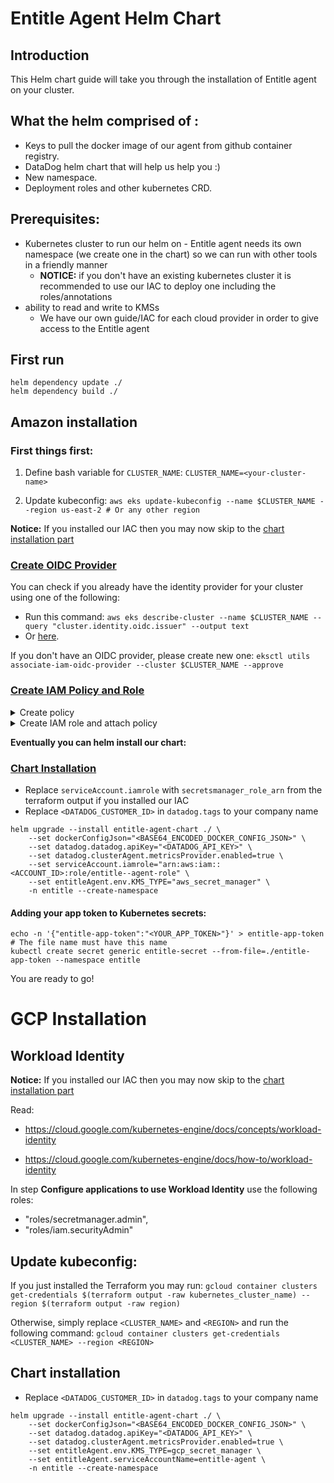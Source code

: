# Entitle Agent Helm Chart

## Introduction

This Helm chart guide will take you through the installation of Entitle agent on your cluster.

## What the helm comprised of :

* Keys to pull the docker image of our agent from github container registry.
* DataDog helm chart that will help us help you :)
* New namespace.
* Deployment roles and other kubernetes CRD.

## Prerequisites:

* Kubernetes cluster to run our helm on - Entitle agent needs its own namespace (we create one in the chart) so we can
  run with other tools in a friendly manner
    * **NOTICE:** if you don't have an existing kubernetes cluster it is recommended to use our IAC to deploy one
      including the roles/annotations
* ability to read and write to KMSs
    * We have our own guide/IAC for each cloud provider in order to give access to the Entitle agent

## First run

```shell
helm dependency update ./
helm dependency build ./
```

## Amazon installation

### First things first:

1. Define bash variable for `CLUSTER_NAME`:
   `CLUSTER_NAME=<your-cluster-name>`

2. Update kubeconfig:
   `aws eks update-kubeconfig --name $CLUSTER_NAME --region us-east-2 # Or any other region`

**Notice:** If you installed our IAC then you may now skip to the [chart installation part](#chart-installation)

### [Create OIDC Provider](https://docs.aws.amazon.com/eks/latest/userguide/enable-iam-roles-for-service-accounts.html)

You can check if you already have the identity provider for your cluster using one of the following:

- Run this command:
  `aws eks describe-cluster --name $CLUSTER_NAME --query "cluster.identity.oidc.issuer" --output text`
- Or [here](https://us-east-1.console.aws.amazon.com/iamv2/home?region=us-east-1#/identity_providers).

If you don't have an OIDC provider, please create new one:
`eksctl utils associate-iam-oidc-provider --cluster $CLUSTER_NAME --approve`

### [Create IAM Policy and Role](https://docs.aws.amazon.com/eks/latest/userguide/create-service-account-iam-policy-and-role.html)

<details>
  <summary>Create policy</summary>

  ```shell
  ACCOUNT_ID=$(aws sts get-caller-identity --query "Account" --output text)
  echo $ACCOUNT_ID

  cat > entitle-entitle-agent-chart-policy.json <<ENDOF
  {
      "Version": "2012-10-17",
      "Statement": [
          {
              "Sid": "VisualEditor0",
              "Effect": "Allow",
              "Action": [
                "secretsmanager:UpdateSecret",
                "secretsmanager:TagResource",
                "secretsmanager:PutSecretValue",
                "secretsmanager:ListSecretVersionIds",
                "secretsmanager:GetSecretValue",
                "secretsmanager:GetResourcePolicy",
                "secretsmanager:DescribeSecret",
                "secretsmanager:DeleteSecret",
                "secretsmanager:CreateSecret"
              ],
              "Resource": "arn:aws:secretsmanager:*:${ACCOUNT_ID}:secret:Entitle/*"
          },
          {
              "Sid": "VisualEditor1",
              "Effect": "Allow",
              "Action": "secretsmanager:ListSecrets",
              "Resource" : "*"
          }
      ]
  }
  ENDOF

  aws iam create-policy --policy-name entitle-entitle-agent-policy --policy-document file://entitle-entitle-agent-policy.json
  ```

</details>

<details>
<summary>Create IAM role and attach policy</summary>

```shell
ACCOUNT_ID=$(aws sts get-caller-identity --query "Account" --output text)
echo $ACCOUNT_ID
OIDC_PROVIDER=$(aws eks describe-cluster --name ${CLUSTER_NAME} --query "cluster.identity.oidc.issuer" --output text | sed -e "s/^https:\/\///")
echo $OIDC_PROVIDER

cat > trust.json <<ENDOF
{
  "Version": "2012-10-17",
  "Statement": [
    {
      "Effect": "Allow",
      "Principal": {
        "Federated": "arn:aws:iam::${ACCOUNT_ID}:oidc-provider/${OIDC_PROVIDER}"
      },
      "Action": "sts:AssumeRoleWithWebIdentity",
      "Condition": {
        "StringEquals": {
          "${OIDC_PROVIDER}:aud": "sts.amazonaws.com",
          "${OIDC_PROVIDER}:sub": "system:serviceaccount:entitle:entitle-agent"
        }
      }
    }
  ]
}
ENDOF

aws iam create-role --role-name entitle-entitle-agent-chart-role --assume-role-policy-document file://trust.json --description "entitle entitle-agent access aws"
aws iam attach-role-policy --role-name entitle-entitle-agent-chart-role --policy-arn=arn:aws:iam::${ACCOUNT_ID}:policy/entitle-entitle-agent-chart-policy
```

</details>


**Eventually you can helm install our chart:**

### [Chart Installation](https://helm.sh/docs/helm/helm_upgrade/)

- Replace `serviceAccount.iamrole` with `secretsmanager_role_arn` from the terraform output if you installed our IAC
- Replace `<DATADOG_CUSTOMER_ID>` in `datadog.tags` to your company name

```shell
helm upgrade --install entitle-agent-chart ./ \
    --set dockerConfigJson="<BASE64_ENCODED_DOCKER_CONFIG_JSON>" \
    --set datadog.datadog.apiKey="<DATADOG_API_KEY>" \
    --set datadog.clusterAgent.metricsProvider.enabled=true \
    --set serviceAccount.iamrole="arn:aws:iam::<ACCOUNT_ID>:role/entitle--agent-role" \
    --set entitleAgent.env.KMS_TYPE="aws_secret_manager" \
    -n entitle --create-namespace
```

#### Adding your app token to Kubernetes secrets:

```shell
echo -n '{"entitle-app-token":"<YOUR_APP_TOKEN>"}' > entitle-app-token # The file name must have this name
kubectl create secret generic entitle-secret --from-file=./entitle-app-token --namespace entitle
```

You are ready to go!

# GCP Installation

## Workload Identity

**Notice:** If you installed our IAC then you may now skip to the [chart installation part](#chart-installation)

Read:

- https://cloud.google.com/kubernetes-engine/docs/concepts/workload-identity

- https://cloud.google.com/kubernetes-engine/docs/how-to/workload-identity

In step **Configure applications to use Workload Identity** use the following roles:

- "roles/secretmanager.admin",
- "roles/iam.securityAdmin"

## Update kubeconfig:

If you just installed the Terraform you may run:
`gcloud container clusters get-credentials $(terraform output -raw kubernetes_cluster_name) --region $(terraform output -raw region)`

Otherwise, simply replace `<CLUSTER_NAME>` and `<REGION>` and run the following command:
```gcloud container clusters get-credentials <CLUSTER_NAME> --region <REGION>```

## Chart installation

- Replace `<DATADOG_CUSTOMER_ID>` in `datadog.tags` to your company name

```shell
helm upgrade --install entitle-agent-chart ./ \
    --set dockerConfigJson="<BASE64_ENCODED_DOCKER_CONFIG_JSON>" \
    --set datadog.datadog.apiKey="<DATADOG_API_KEY>" \
    --set datadog.clusterAgent.metricsProvider.enabled=true \
    --set entitleAgent.env.KMS_TYPE=gcp_secret_manager \
    --set entitleAgent.serviceAccountName=entitle-agent \
    -n entitle --create-namespace
```
